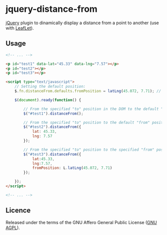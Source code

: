 # jquery-distance-from
[jQuery](http://jquery.com) plugin to dinamically display a distance from a point to another (use with [LeafLet](http://leafletjs.com)).

## Usage

```html
<!-- ... -->

<p id="test1" data-lat="45.33" data-lng="7.57"></p>
<p id="test2"></p>
<p id="test3"></p>

<script type="text/javascript">
	// Setting the default position:
	$.fn.distanceFrom.defaults.fromPosition = latLng(45.072, 7.71); // Set default "from" position

	$(document).ready(function() {

		// From the specified "to" position in the DOM to the default "from" position
		$("#test1").distanceFrom();

		// From the specified "to" position to the default "from" position
		$("#test2").distanceFrom({
			lat: 45.33,
			lng: 7.57
		});

		// From the specified "to" position to the specified "from" position
		$("#test3").distanceFrom({
			lat:45.33,
			lng:7.57,
			fromPosition: L.latLng(45.072, 7.71)
		});

	});
</script>

<!-- ... -->
```

## Licence
Released under the terms of the GNU Affero General Public License ([GNU AGPL](http://www.gnu.org/licenses/agpl-3.0.html)).

